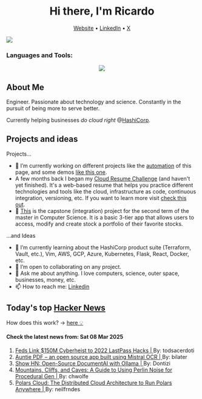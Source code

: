 
<!-- This is an HTML comment in your markdown file -->

<h1 align="center">Hi there, I'm Ricardo</h1>
<p align="center">
  <a href="ricardorompar.com">Website</a> •
  <a href="https://www.linkedin.com/in/ricardo-romero-paredes/">LinkedIn</a> •
  <a href="https://twitter.com/ricardorompar">X</a>
</p>
<img src="https://badges.pufler.dev/visits/{ricardorompar}/{ricardorompar}"/>

<h3 align="left">Languages and Tools:</h3>
<p align="center">
  <a href="https://skillicons.dev">
    <img src="https://skillicons.dev/icons?i=terraform,aws,gcp,azure,git,python,kubernetes,react,js,docker,ubuntu" />
  </a>
</p>

<h2>About Me</h2>
Engineer. Passionate about technology and science. Constantly in the pursuit of being more to serve better.

Currently helping businesses <i>do cloud right</i> @<a href="https://github.com/hashicorp">HashiCorp</a>.

<h2>Projects and ideas</h2>
Projects...
<ul>
  <li>🔭 I’m currently working on different projects like the <a href="https://github.com/ricardorompar/ricardorompar/blob/main/automate.py">automation</a> of this page, and some demos <a href="https://github.com/ricardorompar/boundary-ansible-demo">like this one</a>.
  </li>

  <li >A few months back I began my <a href="https://github.com/ricardorompar/cloudResumeChallenge">Cloud Resume Challenge</a> (and haven't yet finished). It's a web-based resume that helps you practice different technologies and tools like the cloud, infrastructure as code, continuous integration, versioning, etc. If you want to learn more visit <a href="https://cloudresumechallenge.dev/docs/the-challenge/aws/">check this out</a>.
  </li>

  <li>🔭 <a href="https://github.com/ricardorompar/capstoneT2">This</a> is the capstone (integration) project for the second term of the master in Computer Science. It is a basic 3-tier app that allows users to access, modify and create stock a portfolio of their favorite stocks.
  </li>
</ul>
...and Ideas
<ul>
  <li>🌱 I’m currently learning about the HashiCorp product suite (Terraform, Vault, etc.), Vim, AWS, GCP, Azure, Kubernetes, Flask, React, Docker, etc.
  </li>
  <li>👯 I’m open to collaborating on any project.</li>
  <li>💬 Ask me about anything. I love computers, science, outer space, businesses, money, etc.</li>
  <li>📫 How to reach me: <a href="https://www.linkedin.com/in/ricardo-romero-paredes/">Linkedin</a></li>
</ul>

<h2>Today's top <a href='https://news.ycombinator.com/'>Hacker News</a></h2>
How does this work? -> <a href='./AUTOMATIC.md'>here 💡</a>

<h4>Check the latest news from: Sat 08 Mar 2025</h4>
<ol>
<li>
    <a href=https://krebsonsecurity.com/2025/03/feds-link-150m-cyberheist-to-2022-lastpass-hacks/>
        Feds Link $150M Cyberheist to 2022 LastPass Hacks |
    </a>
    By: todsacerdoti
</li>

<li>
    <a href=https://www.auntiepdf.com/>
        Auntie PDF – an open source app built using Mistral OCR |
    </a>
    By: bilater
</li>

<li>
    <a href=https://rlama.dev/>
        Show HN: Open-Source DocumentAI with Ollama |
    </a>
    By: Dontizi
</li>

<li>
    <a href=https://jdhwilkins.com/mountains-cliffs-and-caves-a-comprehensive-guide-to-using-perlin-noise-for-procedural-generation/>
        Mountains, Cliffs, and Caves: A Guide to Using Perlin Noise for Procedural Gen |
    </a>
    By: chwolfe
</li>

<li>
    <a href=https://pola.rs/posts/polars-cloud-what-we-are-building/>
        Polars Cloud: The Distributed Cloud Architecture to Run Polars Anywhere |
    </a>
    By: neilfrndes
</li>
</ol>